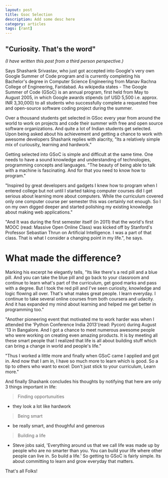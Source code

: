 ```yaml
---
layout: post
title: Gsoc Selection
description: Add some desc here
category: articles
tags: [rant]
---
```


"Curiosity. That's the word"
----------------------------

*(I have written this post from a third person perspective.)*

Says Shashank Srivastav, who just got accepted into Google's very own Google
Summer of Code program and is currently completing his Bachelor's degree in
Computer Science Engineering from Manav Rachna College of Engineering,
Faridabad.  As wikipedia states - The Google Summer of Code (GSoC) is an annual
program, first held from May to August 2005, in which Google awards stipends
(of USD 5,500 i.e. approx. INR 3,30,000) to all students who successfully
complete a requested free and open-source software coding project during the
summer.

Over a thousand students get selected in GSoc every year from around the world
to work on projects and code their summer with free and open source software
organizations. And quite a lot of Indian students get selected. Upon being
asked about his achievement and getting a chance to work with awesome
developers Shashank replies with alacrity, "Its a relatively simple mix of
curiousity, learning and hardwork."

Getting selected into GSoC is simple and difficult at the same time. One needs
to have a sound knowledge and understanding of technologies, programming
concepts and languages. "The beauty of being able to talk with a machine is
fascinating. And for that you need to know how to program."

"Inspired by great developers and gadgets I knew how to program when I entered
college but not until I started taking computer courses did I get serious about
learning more about computers. While the curriculum covered only one computer
course per semester this was certainly not enough. So I on my own digged deeper
and started polishing my existing knowledge about making web applications."

"And It was during the first semester itself (in 2011) that the world's first
MOOC (read: Massive Open Online Class) was kicked off by Stanford's Professor
Sebastian Thrun on Artificial Intelligence. I was a part of that class. That is
what I consider a changing point in my life.", he says.


What made the difference?
========================

Marking his excerpt he elegantly tells, "Its like there's a red pill and a blue
pill. And you can take the blue pill and go back to your classroom and continue
to learn what's part of the curriculum, get good marks and pass with a degree.
But I took the red pill and I've seen curiosity, knowledge and logic flowing
all over. That's what makes great people.  I learn everyday. I continue to take
several online courses from both coursera and udacity.  And it has expanded my
mind about learning and helped me get better in programming too."

"Another pioneering event that motivated me to work harder was when I attended
the 'Python Conference India 2013'(read: Pycon) during August '13 in Bangalore.
And I got a chance to meet numerous awesome people who were working on creating
even amazing products. It is by meeting all these smart people that I realized
that life is all about building stuff which can bring a change in world and
people's life."

"Thus I worked a little more and finally when GSoC came I applied and got in.
And now that I am in, I have so much more to learn which is good. So a tip to
others who want to excel: Don't just stick to your curriculum, Learn more."

And finally Shashank concludes his thoughts by notifying that here are only 3 things important
in life:
> Finding opportunuities
- they look a lot like hardwork

> Being smart
- be really smart, and thoughful and generous

> Building a life
- Steve jobs said, 'Everything around us that we call life was
made up by people who are no smarter than you. You can build
your life where other people can live in. So build a life.'
So getting to GSoC is fairly simple. Its about committing to learn and grow
everyday that matters.


That's all Folks!
